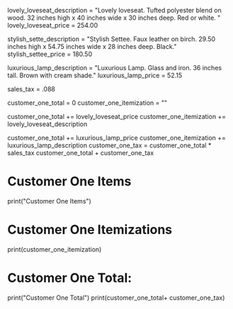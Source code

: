 lovely_loveseat_description = "Lovely loveseat. Tufted polyester blend on wood. 32 inches high x 40 inches wide x 30 inches deep. Red or white. "
lovely_loveseat_price = 254.00

stylish_sette_description = "Stylish Settee. Faux leather on birch. 29.50 inches high x 54.75 inches wide x 28 inches deep. Black."
stylish_settee_price = 180.50

luxurious_lamp_description = "Luxurious Lamp. Glass and iron. 36 inches tall. Brown with cream shade."
luxurious_lamp_price = 52.15

sales_tax = .088

customer_one_total = 0
customer_one_itemization = ""

customer_one_total += lovely_loveseat_price
customer_one_itemization += lovely_loveseat_description

customer_one_total += luxurious_lamp_price
customer_one_itemization += luxurious_lamp_description
customer_one_tax = customer_one_total * sales_tax
customer_one_total + customer_one_tax
# Customer One Items
print("Customer One Items")
# Customer One Itemizations 
print(customer_one_itemization)
# Customer One Total: 
print("Customer One Total")
print(customer_one_total+ customer_one_tax)
